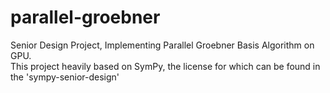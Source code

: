 # parallel-groebner
Senior Design Project, Implementing Parallel Groebner Basis Algorithm on GPU.  
This project heavily based on SymPy, the license for which can be found in the 'sympy-senior-design'
